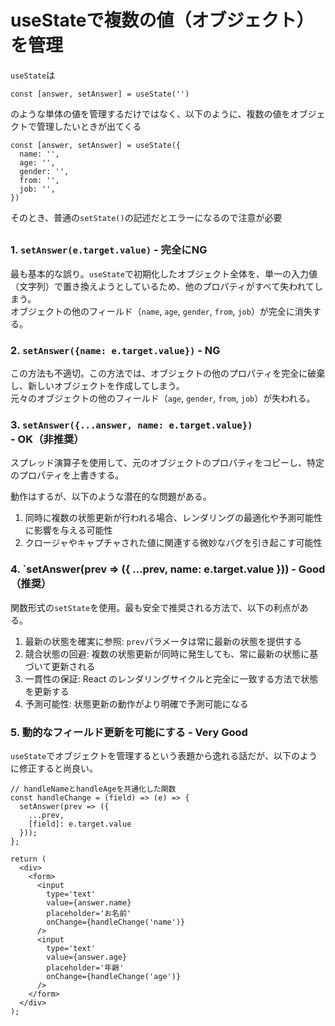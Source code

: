 # useStateで複数の値（オブジェクト）を管理

`useState`は

```tsx
const [answer, setAnswer] = useState('')
```

のような単体の値を管理するだけではなく、以下のように、複数の値をオブジェクトで管理したいときが出てくる

```tsx
const [answer, setAnswer] = useState({
  name: '',
  age: '',
  gender: '',
  from: '',
  job: '',
})
```

そのとき、普通の`setState()`の記述だとエラーになるので注意が必要

## 

### 1. `setAnswer(e.target.value)` - 完全にNG

最も基本的な誤り。`useState`で初期化したオブジェクト全体を、単一の入力値（文字列）で置き換えようとしているため、他のプロパティがすべて失われてしまう。  
オブジェクトの他のフィールド（`name`, `age`, `gender`, `from`, `job`）が完全に消失する。

### 2. `setAnswer({name: e.target.value})` - NG

この方法も不適切。この方法では、オブジェクトの他のプロパティを完全に破棄し、新しいオブジェクトを作成してしまう。  
元々のオブジェクトの他のフィールド（`age`, `gender`, `from`, `job`）が失われる。

### 3. `setAnswer({...answer, name: e.target.value})` - OK（非推奨）

スプレッド演算子を使用して、元のオブジェクトのプロパティをコピーし、特定のプロパティを上書きする。

動作はするが、以下のような潜在的な問題がある。

1. 同時に複数の状態更新が行われる場合、レンダリングの最適化や予測可能性に影響を与える可能性
2. クロージャやキャプチャされた値に関連する微妙なバグを引き起こす可能性

### 4. `setAnswer(prev => ({ ...prev, name: e.target.value })) - Good（推奨）

関数形式の`setState`を使用。最も安全で推奨される方法で、以下の利点がある。

1. 最新の状態を確実に参照: `prev`パラメータは常に最新の状態を提供する
2. 競合状態の回避: 複数の状態更新が同時に発生しても、常に最新の状態に基づいて更新される
3. 一貫性の保証: React のレンダリングサイクルと完全に一致する方法で状態を更新する
4. 予測可能性: 状態更新の動作がより明確で予測可能になる

### 5. 動的なフィールド更新を可能にする - Very Good

`useState`でオブジェクトを管理するという表題から逸れる話だが、以下のように修正すると尚良い。

```tsx
// handleNameとhandleAgeを共通化した関数
const handleChange = (field) => (e) => {
  setAnswer(prev => ({
    ...prev,
    [field]: e.target.value
  }));
};

return (
  <div>
    <form>
      <input
        type='text'
        value={answer.name}
        placeholder='お名前'
        onChange={handleChange('name')}
      />
      <input
        type='text'
        value={answer.age}
        placeholder='年齢'
        onChange={handleChange('age')}
      />
    </form>
  </div>
);
```

